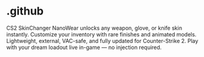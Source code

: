 # .github
CS2 SkinChanger NanoWear unlocks any weapon, glove, or knife skin instantly. Customize your inventory with rare finishes and animated models. Lightweight, external, VAC-safe, and fully updated for Counter-Strike 2. Play with your dream loadout live in-game — no injection required.
